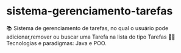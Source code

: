 # sistema-gerenciamento-tarefas

📚 Sistema de gerenciamento de tarefas, no qual o usuário pode adicionar,remover ou buscar uma Tarefa na lista do tipo Tarefas 
👨‍💻 Tecnologias e paradigmas: Java e POO.
